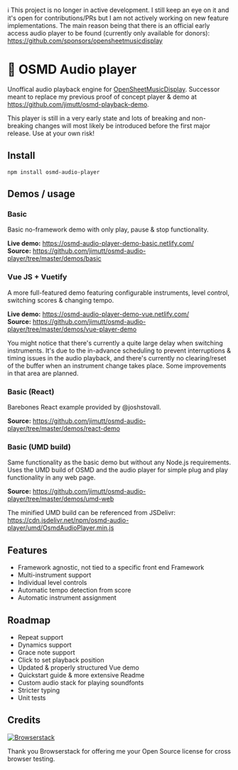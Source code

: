 ℹ️ This project is no longer in active development. I still keep an eye on it and it's open for contributions/PRs but I am not actively working on new feature implementations. The main reason being that there is an official early access audio player to be found (currently only available for donors): https://github.com/sponsors/opensheetmusicdisplay

# 🎵 OSMD Audio player

Unoffical audio playback engine for [OpenSheetMusicDisplay](https://github.com/opensheetmusicdisplay/opensheetmusicdisplay). Successor meant to replace my previous proof of concept player & demo at https://github.com/jimutt/osmd-playback-demo.

This player is still in a very early state and lots of breaking and non-breaking changes will most likely be introduced before the first major release. Use at your own risk!

## Install

```
npm install osmd-audio-player
```

## Demos / usage

### Basic

Basic no-framework demo with only play, pause & stop functionality.

**Live demo:** https://osmd-audio-player-demo-basic.netlify.com/ <br/>
**Source:** https://github.com/jimutt/osmd-audio-player/tree/master/demos/basic

### Vue JS + Vuetify

A more full-featured demo featuring configurable instruments, level control, switching scores & changing tempo.

**Live demo:** https://osmd-audio-player-demo-vue.netlify.com/ <br/>
**Source:** https://github.com/jimutt/osmd-audio-player/tree/master/demos/vue-player-demo

You might notice that there's currently a quite large delay when switching instruments. It's due to the in-advance scheduling to prevent interruptions & timing issues in the audio playback, and there's currently no clearing/reset of the buffer when an instrument change takes place. Some improvements in that area are planned.


### Basic (React)

Barebones React example provided by @joshstovall. 

**Source:** https://github.com/jimutt/osmd-audio-player/tree/master/demos/react-demo


### Basic (UMD build)

Same functionality as the basic demo but without any Node.js requirements. Uses the UMD build of OSMD and the audio player for simple plug and play functionality in any web page.

**Source:** https://github.com/jimutt/osmd-audio-player/tree/master/demos/umd-web

The minified UMD build can be referenced from JSDelivr: https://cdn.jsdelivr.net/npm/osmd-audio-player/umd/OsmdAudioPlayer.min.js

## Features

- Framework agnostic, not tied to a specific front end Framework
- Multi-instrument support
- Individual level controls
- Automatic tempo detection from score
- Automatic instrument assignment

## Roadmap

- Repeat support
- Dynamics support
- Grace note support
- Click to set playback position
- Updated & properly structured Vue demo
- Quickstart guide & more extensive Readme
- Custom audio stack for playing soundfonts
- Stricter typing
- Unit tests

## Credits

<div style="max-width: 340px;">

[![Browserstack](https://s3.eu-central-1.amazonaws.com/ju-media/Browserstack-logo%402x.png)](http://browserstack.com/)

</div>

Thank you Browserstack for offering me your Open Source license for cross browser testing.

